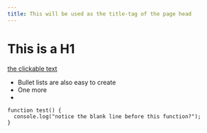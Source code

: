 ```yaml
---
title: This will be used as the title-tag of the page head
---
```


# This is a H1

[the clickable text](http://xlson.com/)

* Bullet lists are also easy to create
* One more
* 
```
function test() {
  console.log("notice the blank line before this function?");
}
```
